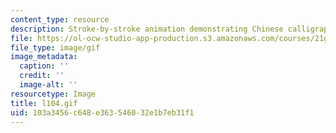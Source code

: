 ```yaml
---
content_type: resource
description: Stroke-by-stroke animation demonstrating Chinese calligraphy.
file: https://ol-ocw-studio-app-production.s3.amazonaws.com/courses/21g-104-chinese-iv-regular-spring-2004/103a3456c648e363546032e1b7eb31f1_l104.gif
file_type: image/gif
image_metadata:
  caption: ''
  credit: ''
  image-alt: ''
resourcetype: Image
title: l104.gif
uid: 103a3456-c648-e363-5460-32e1b7eb31f1
---
```

